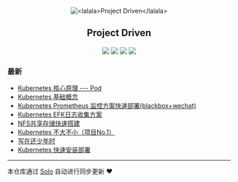 <p align="center"><img alt="<lalala>Project Driven</lalala>" src="https://img.hacpai.com/file/2019/07/大白-10b16219.png"></p><h2 align="center">
<lalala>Project Driven</lalala>
</h2>

<h4 align="center"></h4>
<p align="center"><a title="<lalala>Project Driven</lalala>" target="_blank" href="https://github.com/etscript/solo-blog"><img src="https://img.shields.io/github/last-commit/etscript/solo-blog.svg?style=flat-square&color=FF9900"></a>
<a title="GitHub repo size in bytes" target="_blank" href="https://github.com/etscript/solo-blog"><img src="https://img.shields.io/github/repo-size/etscript/solo-blog.svg?style=flat-square"></a>
<a title="Solo Version" target="_blank" href="https://github.com/b3log/solo/releases"><img src="https://img.shields.io/badge/solo-3.6.3-f1e05a.svg?style=flat-square&color=blueviolet"></a>
<a title="Hits" target="_blank" href="https://github.com/b3log/hits"><img src="https://hits.b3log.org/etscript/solo-blog.svg"></a></p>

### 最新

* [Kubernetes 核心原理 --- Pod](http://project-driven.xyz/kubernetes-pod)
* [Kubernetes 基础概念](http://project-driven.xyz/kubernetes-conception)
* [Kubernetes Prometheus 监控方案快速部署(blackbox+wechat)](http://project-driven.xyz/hello-prometheus)
* [Kubernetes EFK日志收集方案](http://project-driven.xyz/hello-EFK)
* [NFS共享存储快速搭建](http://project-driven.xyz/hello-nfs)
* [Kubernetes 不大不小（项目No.1）](http://project-driven.xyz/hello-projectone)
* [写在还少年时](http://project-driven.xyz/articles/2019/07/16/1563265477316.html)
* [Kubernetes 快速安装部署](http://project-driven.xyz/hello-Kubernetes)



---

本仓库通过 [Solo](https://github.com/b3log/solo) 自动进行同步更新 ❤️ 